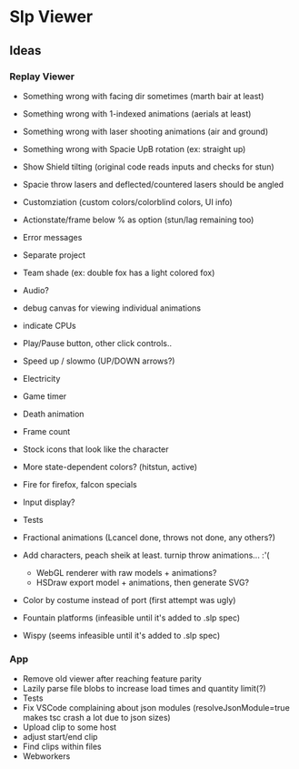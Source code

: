 # Slp Viewer

## Ideas

### Replay Viewer

- Something wrong with facing dir sometimes (marth bair at least)
- Something wrong with 1-indexed animations (aerials at least)
- Something wrong with laser shooting animations (air and ground)
- Something wrong with Spacie UpB rotation (ex: straight up)
- Show Shield tilting (original code reads inputs and checks for stun)
- Spacie throw lasers and deflected/countered lasers should be angled
- Customziation (custom colors/colorblind colors, UI info)
- Actionstate/frame below % as option (stun/lag remaining too)
- Error messages
- Separate project
- Team shade (ex: double fox has a light colored fox)
- Audio?
- debug canvas for viewing individual animations
- indicate CPUs
- Play/Pause button, other click controls..
- Speed up / slowmo (UP/DOWN arrows?)
- Electricity
- Game timer
- Death animation
- Frame count
- Stock icons that look like the character
- More state-dependent colors? (hitstun, active)
- Fire for firefox, falcon specials
- Input display?
- Tests

- Fractional animations (Lcancel done, throws not done, any others?)
- Add characters, peach sheik at least. turnip throw animations... :'(
  - WebGL renderer with raw models + animations?
  - HSDraw export model + animations, then generate SVG?
- Color by costume instead of port (first attempt was ugly)
- Fountain platforms (infeasible until it's added to .slp spec)
- Wispy (seems infeasible until it's added to .slp spec)

### App

- Remove old viewer after reaching feature parity
- Lazily parse file blobs to increase load times and quantity limit(?)
- Tests
- Fix VSCode complaining about json modules (resolveJsonModule=true makes
  tsc crash a lot due to json sizes)
- Upload clip to some host
- adjust start/end clip
- Find clips within files
- Webworkers
